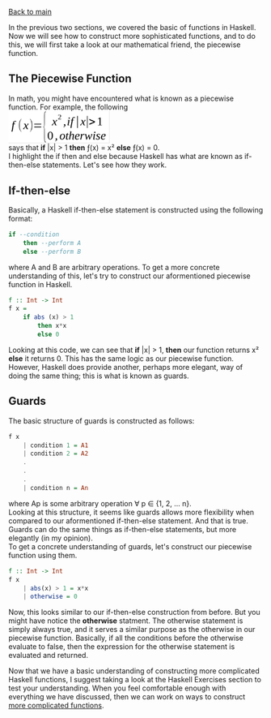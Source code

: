 [Back to main](https://jd-anabi.github.io/functional-programming/)  

In the previous two sections, we covered the basic of functions in Haskell. Now we will see 
how to construct more sophisticated functions, and to do this, we will first take a look at 
our mathematical friend, the piecewise function.

## The Piecewise Function
In math, you might have encountered what is known as a piecewise function. For example, the 
following  
<img src="https://github.com/jd-anabi/functional-programming/blob/gh-pages/equations/piecewise.png" align="middle" width="200">  
says that **if** |x| &gt; 1 **then** &fnof;(x) = x&sup2; **else** &fnof;(x) = 0.  
I highlight the if then and else because Haskell has what are known as 
if-then-else statements. Let's see how they work.

## If-then-else
Basically, a Haskell if-then-else statement is constructed using the following format:
```haskell
if --condition
    then --perform A
    else --perform B
```
where A and B are arbitrary operations. To get a more concrete understanding of this, let's 
try to construct our aformentioned piecewise function in Haskell.
```haskell
f :: Int -> Int
f x = 
    if abs (x) > 1
        then x*x
        else 0
```
Looking at this code, we can see that **if** |x| &gt; 1, **then** our function returns x&sup2; **else** it returns 0. 
This has the same logic as our piecewise function. However, Haskell does provide another, perhaps more elegant, way 
of doing the same thing; this is what is known as guards.

## Guards
The basic structure of guards is constructed as follows:
```haskell
f x
    | condition 1 = A1
    | condition 2 = A2
    .
    .
    .
    | condition n = An
```
where Ap is some arbitrary operation &forall; p &isin; {1, 2, ... n}.  
Looking at this structure, it seems like guards allows more flexibility when compared to our aformentioned if-then-else 
statement. And that is true. Guards can do the same things as if-then-else statements, but more elegantly (in my opinion).  
To get a concrete understanding of guards, let's construct our piecewise function using them.
```haskell
f :: Int -> Int
f x
    | abs(x) > 1 = x*x
    | otherwise = 0
```
Now, this looks similar to our if-then-else construction from before. But you might have notice the **otherwise** statment. 
The otherwise statement is simply always true, and it serves a similar purpose as the otherwise in our piecewise function. 
Basically, if all the conditions before the otherwise evaluate to false, then the expression for the otherwise statement is
evaluated and returned.  

Now that we have a basic understanding of constructing more complicated Haskell functions, I suggest taking a look at the 
Haskell Exercises section to test your understanding. When you feel comfortable enough with everything we have discussed, 
then we can work on ways to construct [more complicated functions](https://jd-anabi.github.io/functional-programming/functions-within-functions).
